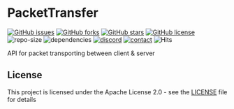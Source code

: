 # PacketTransfer

[![GitHub issues](https://img.shields.io/github/issues/illuminator3/PacketTransfer)](https://github.com/illuminator3/PacketTransfer/issues)
[![GitHub forks](https://img.shields.io/github/forks/illuminator3/PacketTransfer)](https://github.com/illuminator3/PacketTransfer/network)
[![GitHub stars](https://img.shields.io/github/stars/illuminator3/PacketTransfer)](https://github.com/illuminator3/PacketTransfer/stargazers)
[![GitHub license](https://img.shields.io/github/license/illuminator3/PacketTransfer)](https://github.com/illuminator3/PacketTransfer/blob/master/LICENSE)
![repo-size](https://img.shields.io/github/repo-size/illuminator3/PacketTransfer)
![dependencies](https://img.shields.io/badge/dependencies-none-lightgrey)
[![discord](https://img.shields.io/badge/discord-%2Aclick%2A-9cf)](https://discord.gg/yfBgMEa)
[![contact](https://img.shields.io/badge/contact-hardt--j%40web.de-blueviolet)](mailto:hardt-j@web.de)
![Hits](https://hitcounter.pythonanywhere.com/count/tag.svg?url=https%3A%2F%2Fgithub.com%2Filluminator3%2Fpackettransfer)

API for packet transporting between client & server

## License

This project is licensed under the Apache License 2.0 - see the [LICENSE](LICENSE) file for details